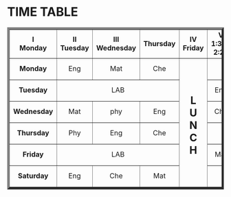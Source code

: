 <!DOCTYPE html>
<html>
  
<body>
    <h1>TIME TABLE</h1>
    <table border="5" cellspacing="0" align="center">
        <!--<caption>Timetable</caption>-->
        <tr>
            <td align="center" height="50" 
                width="100">
                <b>I<br>Monday</b>
            </td>
            <td align="center" height="50" 
                width="100">
                <b>II<br>Tuesday</b>
            </td>
            <td align="center" height="50" 
                width="100">
                <b>III<br>Wednesday</b>
          </td>
            <td align="center" height="50" 
                width="100">
                <b>Thursday</b>
            </td>
            <td align="center" height="50" 
                width="100">
                <b>IV<br>Friday</b>
            </td>
            <td align="center" height="50" 
                width="100">
                <b>V<br>1:30-2:20</b>
            </td>
            <td align="center" height="50" 
                width="100">
                <b>VI<br>Saturday</b>
            </td>
            <td align="center" height="50" 
                width="100">
                <b>VII<br> Sunday</b>
            </td>
        </tr>
        <tr>
            <td align="center" height="50">
                <b>Monday</b></td>
            <td align="center" height="50">Eng</td>
            <td align="center" height="50">Mat</td>
            <td align="center" height="50">Che</td>
            <td rowspan="6" align="center" height="50">
                <h2>L<br>U<br>N<br>C<br>H</h2>
            </td>
            <td colspan="3" align="center" 
                height="50">LAB</td>
            <td align="center" height="50">Phy</td>
        </tr>
        <tr>
            <td align="center" height="50">
                <b>Tuesday</b>
            </td>
            <td colspan="3" align="center" 
                height="50">LAB
            </td>
            <td align="center" height="50">Eng</td>
            <td align="center" height="50">Che</td>
            <td align="center" height="50">Mat</td>
            <td align="center" height="50">SPORTS</td>
        </tr>
        <tr>
            <td align="center" height="50">
                <b>Wednesday</b>
            </td>
            <td align="center" height="50">Mat</td>
            <td align="center" height="50">phy</td>
            <td align="center" height="50">Eng</td>
            <td align="center" height="50">Che</td>
            <td colspan="3" align="center" 
                height="50">LIBRARY
            </td>
        </tr>
        <tr>
            <td align="center" height="50">
                <b>Thursday</b>
            </td>
            <td align="center" height="50">Phy</td>
            <td align="center" height="50">Eng</td>
            <td align="center" height="50">Che</td>
            <td colspan="3" align="center" 
                height="50">LAB
            </td>
            <td align="center" height="50">Mat</td>
        </tr>
        <tr>
            <td align="center" height="50">
                <b>Friday</b>
            </td>
            <td colspan="3" align="center" 
                height="50">LAB
            </td>
            <td align="center" height="50">Mat</td>
            <td align="center" height="50">Che</td>
            <td align="center" height="50">Eng</td>
            <td align="center" height="50">Phy</td>
        </tr>
        <tr>
            <td align="center" height="50">
                <b>Saturday</b>
            </td>
            <td align="center" height="50">Eng</td>
            <td align="center" height="50">Che</td>
            <td align="center" height="50">Mat</td>
            <td colspan="3" align="center" 
                height="50">SEMINAR
            </td>
            <td align="center" height="50">SPORTS</td>
        </tr>
    </table>
</body>
  
</html>
